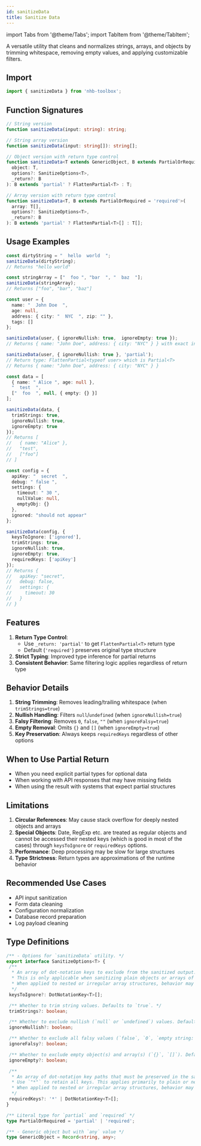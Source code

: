 ```yaml
---
id: sanitizeData
title: Sanitize Data
---
```


import Tabs from '@theme/Tabs';
import TabItem from '@theme/TabItem';

A versatile utility that cleans and normalizes strings, arrays, and objects by trimming whitespace, removing empty values, and applying customizable filters.

## Import

```typescript
import { sanitizeData } from 'nhb-toolbox';
```

## Function Signatures

```typescript
// String version
function sanitizeData(input: string): string;

// String array version
function sanitizeData(input: string[]): string[];

// Object version with return type control
function sanitizeData<T extends GenericObject, B extends PartialOrRequired = 'required'>(
  object: T,
  options?: SanitizeOptions<T>,
  _return?: B
): B extends 'partial' ? FlattenPartial<T> : T;

// Array version with return type control
function sanitizeData<T, B extends PartialOrRequired = 'required'>(
  array: T[],
  options?: SanitizeOptions<T>,
  _return?: B
): B extends 'partial' ? FlattenPartial<T>[] : T[];
```

## Usage Examples

<Tabs>
<TabItem value="string" label="String Input" default>

```typescript
const dirtyString = "  hello  world  ";
sanitizeData(dirtyString); 
// Returns "hello world"
```

</TabItem>
<TabItem value="string-array" label="String Array">

```typescript
const stringArray = ["  foo ", "bar  ", "  baz  "];
sanitizeData(stringArray);
// Returns ["foo", "bar", "baz"]
```

</TabItem>
<TabItem value="object" label="Object">

```typescript
const user = {
  name: "  John Doe  ",
  age: null,
  address: { city: "  NYC  ", zip: "" },
  tags: []
};

sanitizeData(user, { ignoreNullish: true,  ignoreEmpty: true });
// Returns { name: "John Doe", address: { city: "NYC" } } with exact input type

sanitizeData(user, { ignoreNullish: true }, 'partial');
// Return type: FlattenPartial<typeof user> which is Partial<T>
// Returns { name: "John Doe", address: { city: "NYC" } }
```

</TabItem>
<TabItem value="mixed-array" label="Mixed Array">

```typescript
const data = [
  { name: " Alice ", age: null },
  "  test  ",
  ["  foo  ", null, { empty: {} }]
];

sanitizeData(data, {
  trimStrings: true,
  ignoreNullish: true,
  ignoreEmpty: true
});
// Returns [
//   { name: "Alice" },
//   "test",
//   ["foo"]
// ]
```

</TabItem>
<TabItem value="advanced" label="Advanced Options">

```typescript
const config = {
  apiKey: "  secret  ",
  debug: " false ",
  settings: {
    timeout: " 30 ",
    nullValue: null,
    emptyObj: {}
  },
  ignored: "should not appear"
};

sanitizeData(config, {
  keysToIgnore: ['ignored'],
  trimStrings: true,
  ignoreNullish: true,
  ignoreEmpty: true,
  requiredKeys: ['apiKey']
});
// Returns {
//   apiKey: "secret",
//   debug: false,
//   settings: {
//     timeout: 30
//   }
// }
```

</TabItem>
</Tabs>

## Features

1. **Return Type Control**:
   - Use `_return: 'partial'` to get `FlattenPartial<T>` return type
   - Default (`'required'`) preserves original type structure
2. **Strict Typing**: Improved type inference for partial returns
3. **Consistent Behavior**: Same filtering logic applies regardless of return type

## Behavior Details

1. **String Trimming**: Removes leading/trailing whitespace (when `trimStrings=true`)
2. **Nullish Handling**: Filters `null`/`undefined` (when `ignoreNullish=true`)
3. **Falsy Filtering**: Removes `0`, `false`, `""` (when `ignoreFalsy=true`)
4. **Empty Removal**: Omits `{}` and `[]` (when `ignoreEmpty=true`)
5. **Key Preservation**: Always keeps `requiredKeys` regardless of other options

## When to Use Partial Return

- When you need explicit partial types for optional data
- When working with API responses that may have missing fields
- When using the result with systems that expect partial structures

## Limitations

1. **Circular References**: May cause stack overflow for deeply nested objects and arrays
2. **Special Objects**: Date, RegExp etc. are treated as regular objects and cannot be accessed their nested keys (which is good in most of the cases) through `keysToIgnore` or `requiredKeys` options.
3. **Performance**: Deep processing may be slow for large structures
4. **Type Strictness**: Return types are approximations of the runtime behavior

## Recommended Use Cases

- API input sanitization
- Form data cleaning
- Configuration normalization
- Database record preparation
- Log payload cleaning

## Type Definitions

```typescript
/** - Options for `sanitizeData` utility. */
export interface SanitizeOptions<T> {
 /**
  * An array of dot-notation keys to exclude from the sanitized output.
  * This is only applicable when sanitizing plain objects or arrays of objects.
  * When applied to nested or irregular array structures, behavior may be inconsistent or partially ignored.
  */
 keysToIgnore?: DotNotationKey<T>[];

 /** Whether to trim string values. Defaults to `true`. */
 trimStrings?: boolean;

 /** Whether to exclude nullish (`null` or `undefined`) values. Defaults to `false`. */
 ignoreNullish?: boolean;

 /** Whether to exclude all falsy values (`false`, `0`, `empty string: ''`, `null`, `undefined`. Defaults to `false`. */
 ignoreFalsy?: boolean;

 /** Whether to exclude empty object(s) and array(s) (`{}`, `[]`). Defaults to `false`. */
 ignoreEmpty?: boolean;

 /**
  * An array of dot-notation key paths that must be preserved in the sanitized output.
  * Use `"*"` to retain all keys. This applies primarily to plain or nested objects and arrays of objects.
  * When applied to nested or irregular array structures, behavior may be inconsistent or partially ignored.
  */
 requiredKeys?: '*' | DotNotationKey<T>[];
}

/** Literal type for `partial` and `required` */
type PartialOrRequired = 'partial' | 'required';

/** - Generic object but with `any` value */
type GenericObject = Record<string, any>;
```
